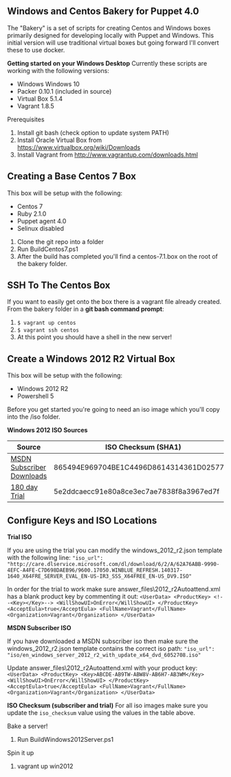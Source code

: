 
Windows and Centos Bakery for Puppet 4.0
----------------------------------------

The "Bakery" is a set of scripts for creating Centos and Windows boxes primarily designed for developing locally with Puppet  and Windows.  This initial version will use traditional virtual boxes but going forward I'll convert these to use docker.

**Getting started on your Windows Desktop**
Currently these scripts are working with the following versions:
 - Windows Windows 10
 - Packer 0.10.1 (included in source)
 - Virtual Box 5.1.4
 - Vagrant 1.8.5

Prerequisites
 1. Install git bash (check option to update system PATH)
 2. Install Oracle Virtual Box from https://www.virtualbox.org/wiki/Downloads
 3. Install Vagrant from http://www.vagrantup.com/downloads.html
   
Creating a Base Centos 7 Box
-------
This box will be setup with the following:

 - Centos 7
 - Ruby 2.1.0
 - Puppet agent 4.0
 - Selinux disabled

 1. Clone the git repo into a folder
 2. Run BuildCentos7.ps1
 3. After the build has completed you'll find a centos-7.1.box on the root of the bakery folder. 
 

SSH To The Centos Box
---------------------
If you want to easily get onto the box there is a vagrant file already created.   
From the bakery folder in a **git bash command prompt**:

 1. `$ vagrant up centos`
 2. `$ vagrant ssh centos`
 3. At this point you should have a shell in the new server!

Create a Windows 2012 R2 Virtual Box
------------------------------------

This box will be setup with the following:
- Windows 2012 R2
- Powershell 5

Before you get started you're going to need an iso image which you'll copy into the /iso folder.  

**Windows 2012 ISO Sources**

Source        | ISO Checksum (SHA1)
------------- | -------------------
[MSDN Subscriber Downloads](https://msdn.microsoft.com/subscriptions/json/GetDownloadRequest?brand=MSDN&locale=en-US&fileId=62611&activexDisabled=true&akamaiDL=false)    | 865494E969704BE1C4496D8614314361D025775E
[180 day Trial](http://www.microsoft.com/en-us/evalcenter/evaluate-windows-server-2012-r2)  | 5e2ddcaecc91e80a8ce3ec7ae7838f8a3967ed7f

Configure Keys and ISO Locations
------------------------------------
**Trial ISO**

If you are using the trial you can modify the windows_2012_r2.json template with the following line:
`"iso_url": "http://care.dlservice.microsoft.com/dl/download/6/2/A/62A76ABB-9990-4EFC-A4FE-C7D698DAEB96/9600.17050.WINBLUE_REFRESH.140317-1640_X64FRE_SERVER_EVAL_EN-US-IR3_SSS_X64FREE_EN-US_DV9.ISO"`

In order for the trial to work make sure answer_files\2012_r2Autoattend.xml has a blank product key by commenting it out:
`<UserData>
    <ProductKey>
         <!--<Key></Key>-->
         <WillShowUI>OnError</WillShowUI>
     </ProductKey>
     <AcceptEula>true</AcceptEula>
     <FullName>Vagrant</FullName>
     <Organization>Vagrant</Organization>
</UserData>`

**MSDN Subscriber ISO**

If you have downloaded a MSDN subscriber iso then make sure the windows_2012_r2.json template contains the correct iso path:
`"iso_url": "iso/en_windows_server_2012_r2_with_update_x64_dvd_6052708.iso"`

Update answer_files\2012_r2Autoattend.xml with your product key:
`<UserData>
    <ProductKey>
         <Key>ABCDE-AB9TW-ABW8V-AB6H7-AB3WM</Key>
         <WillShowUI>OnError</WillShowUI>
     </ProductKey>
     <AcceptEula>true</AcceptEula>
     <FullName>Vagrant</FullName>
     <Organization>Vagrant</Organization>
</UserData>`

**ISO Checksum (subscriber and trial)**
For all iso images make sure you update the `iso_checksum` value using the values in the table above.

Bake a server! 

1.  Run BuildWindows2012Server.ps1

Spin it up

1. vagrant up win2012
